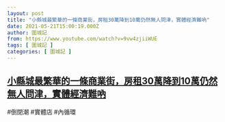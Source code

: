 ```yaml
---
layout: post
title: "小縣城最繁華的一條商業街，房租30萬降到10萬仍然無人問津，實體經濟難吶"
date: 2021-05-21T15:00:19.000Z
author: 圍城記
from: https://www.youtube.com/watch?v=9vw4zjiiWUE
tags: [ 圍城記 ]
categories: [ 圍城記 ]
---
```

<!--1621609219000-->
[小縣城最繁華的一條商業街，房租30萬降到10萬仍然無人問津，實體經濟難吶](https://www.youtube.com/watch?v=9vw4zjiiWUE)
------

<div>
#倒閉潮 #實體店 #內循環
</div>
